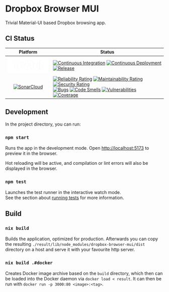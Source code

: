 # Dropbox Browser MUI

Trivial Material-UI based Dropbox browsing app.

## CI Status

|                                                                            Platform                                                                             | Status                                                                                                                                                                                                                                                                                                                                                                                                                                                                                                                                                                                                                                                                                                                                                                                                                                                                                                                                                                                                                                                                                                                                                                                                                                                                                                                                                                                                                                                                                                                                     |
|:---------------------------------------------------------------------------------------------------------------------------------------------------------------:|--------------------------------------------------------------------------------------------------------------------------------------------------------------------------------------------------------------------------------------------------------------------------------------------------------------------------------------------------------------------------------------------------------------------------------------------------------------------------------------------------------------------------------------------------------------------------------------------------------------------------------------------------------------------------------------------------------------------------------------------------------------------------------------------------------------------------------------------------------------------------------------------------------------------------------------------------------------------------------------------------------------------------------------------------------------------------------------------------------------------------------------------------------------------------------------------------------------------------------------------------------------------------------------------------------------------------------------------------------------------------------------------------------------------------------------------------------------------------------------------------------------------------------------------|
|                                                             ![GitHub](./img/GitHub_Logo_White.png)                                                              | [![Continuous Integration](https://github.com/christianharke/dropbox-browser-mui/actions/workflows/ci.yml/badge.svg)](https://github.com/christianharke/dropbox-browser-mui/actions/workflows/ci.yml) [![Continuous Deployment](https://github.com/christianharke/dropbox-browser-mui/actions/workflows/cd.yml/badge.svg)](https://github.com/christianharke/dropbox-browser-mui/actions/workflows/cd.yml) [![Release](https://github.com/christianharke/dropbox-browser-mui/actions/workflows/version.yml/badge.svg)](https://github.com/christianharke/dropbox-browser-mui/actions/workflows/version.yml)                                                                                                                                                                                                                                                                                                                                                                                                                                                                                                                                                                                                                                                                                                                                                                                                                                                                                                                                |
| [![SonarCloud](https://sonarcloud.io/images/project_badges/sonarcloud-white.svg)](https://sonarcloud.io/summary/new_code?id=christianharke_dropbox-browser-mui) | [![Reliability Rating](https://sonarcloud.io/api/project_badges/measure?project=christianharke_dropbox-browser-mui&metric=reliability_rating)](https://sonarcloud.io/summary/new_code?id=christianharke_dropbox-browser-mui) [![Maintainability Rating](https://sonarcloud.io/api/project_badges/measure?project=christianharke_dropbox-browser-mui&metric=sqale_rating)](https://sonarcloud.io/summary/new_code?id=christianharke_dropbox-browser-mui) [![Security Rating](https://sonarcloud.io/api/project_badges/measure?project=christianharke_dropbox-browser-mui&metric=security_rating)](https://sonarcloud.io/summary/new_code?id=christianharke_dropbox-browser-mui)<br /> [![Bugs](https://sonarcloud.io/api/project_badges/measure?project=christianharke_dropbox-browser-mui&metric=bugs)](https://sonarcloud.io/summary/new_code?id=christianharke_dropbox-browser-mui) [![Code Smells](https://sonarcloud.io/api/project_badges/measure?project=christianharke_dropbox-browser-mui&metric=code_smells)](https://sonarcloud.io/summary/new_code?id=christianharke_dropbox-browser-mui) [![Vulnerabilities](https://sonarcloud.io/api/project_badges/measure?project=christianharke_dropbox-browser-mui&metric=vulnerabilities)](https://sonarcloud.io/summary/new_code?id=christianharke_dropbox-browser-mui)<br /> [![Coverage](https://sonarcloud.io/api/project_badges/measure?project=christianharke_dropbox-browser-mui&metric=coverage)](https://sonarcloud.io/summary/new_code?id=christianharke_dropbox-browser-mui) |

## Development

In the project directory, you can run:

### `npm start`

Runs the app in the development mode. Open [http://localhost:5173](http://localhost:5173) to
preview it in the browser.

Hot reloading will be active, and compilation or lint errors will also be displayed in the browser.

### `npm test`

Launches the test runner in the interactive watch mode.<br> See the section about [running
tests](#running-tests) for more information.

## Build

### `nix build`

Builds the application, optimized for production. Afterwards you can copy the
resulting `./result/lib/node_modules/dropbox-browser-mui/dist` directory on a host and serve it with
your favourite http server.

### `nix build .#docker`

Creates Docker image archive based on the `build` directory, which then can be loaded into the
Docker daemon via `docker load < result`. It can then be run with `docker run -p 3000:80
<image>:<tag>`.
